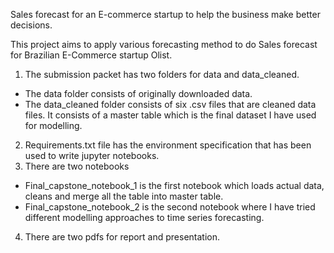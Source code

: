 Sales forecast for an E-commerce startup to help the business make better decisions.

This project aims to apply various forecasting method to do Sales forecast for Brazilian E-Commerce startup Olist. 

1.	The submission packet has two folders for data and data_cleaned.
- The data folder consists of originally downloaded data. 
- The data_cleaned folder consists of six .csv files that are cleaned data files. It consists of a master table which is the final dataset I have used for modelling.
2.	Requirements.txt file has the environment specification that has been used to write jupyter notebooks.
3.	There are two notebooks
- Final_capstone_notebook_1 is the first notebook which loads actual data, cleans and merge all the table into master table.
- Final_capstone_notebook_2 is the second notebook where I have tried different modelling approaches to time series forecasting.
4.	There are two pdfs for report and presentation.
